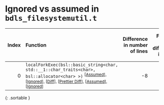 # Ignored vs assumed in `bdls_filesystemutil.t`

<script src="../sorttable.js"></script>

|   Index | Function                                                                                                                                                                                                                                                                                  |   Difference in number of lines |   Function size difference in bytes |   Number of lines in assumed build |   Number of bytes in assumed build |   Number of lines in ignored build |   Number of bytes in ignored build |
|--------:|:------------------------------------------------------------------------------------------------------------------------------------------------------------------------------------------------------------------------------------------------------------------------------------------|--------------------------------:|------------------------------------:|-----------------------------------:|-----------------------------------:|-----------------------------------:|-----------------------------------:|
|       0 | `localForkExec(bsl::basic_string<char, std::__1::char_traits<char>, bsl::allocator<char> >)` <sup>\[[Assumed](0-assume)\], \[[Ignored](0-none)\], \[[Diff](0.diff.html)\], \[[Prettier Diff](0-diff.html)\], \[[Assumed](0-assume-decompiled.txt)\], \[[Ignored](0-none-decompiled.txt)\] |                              -8 |                                 -32 |                                 78 |                                272 |                                 86 |                                304 |
{: .sortable }

